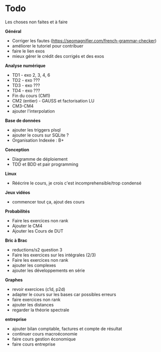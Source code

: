 # Todo

Les choses non faites et à faire

**Général**
* Corriger les fautes (https://seomagnifier.com/french-grammar-checker)
* améliorer le tutoriel pour contribuer
* faire le lien exos
* mieux gérer le crédit des corrigés et des exos

**Analyse numérique**
* TD1 - exo 2, 3, 4, 6
* TD2 - exo ???
* TD3 - exo ???
* TD4 - exo ???
* Fin du cours (CM1)
* CM2 (entier) - GAUSS et factorisation LU
* CM3-CM4
* ajouter l'interpolation

**Base de données**
* ajouter les triggers plsql
* ajouter le cours sur SQLite ?
* Organisation Indexée : B+

**Conception**
* Diagramme de déploiement
* TDD et BDD et pair programming

**Linux**
* Réécrire le cours, je crois c'est incomprehensible/trop condensé

**Jeux vidéos**
* commencer tout ça, ajout des cours

**Probabilités**
* Faire les exercices non rank
* Ajouter le CM4
* Ajouter les Cours de DUT

**Bric à Brac**
* reductions/s2 question 3
* Faire les exercices sur les intégrales (2/3)
* Faire les exercices non rank
* ajouter les complexes
* ajouter les développements en série

**Graphes**
* revoir exercices (c1d, p2d)
* adapter le cours sur les bases car possibles erreurs
* faire exercices non rank
* ajouter les distances
* regarder la théorie spectrale

**entreprise**
* ajouter bilan comptable, factures et compte de résultat
* continuer cours macroéconomie
* faire cours gestion économique
* faire cours entreprise